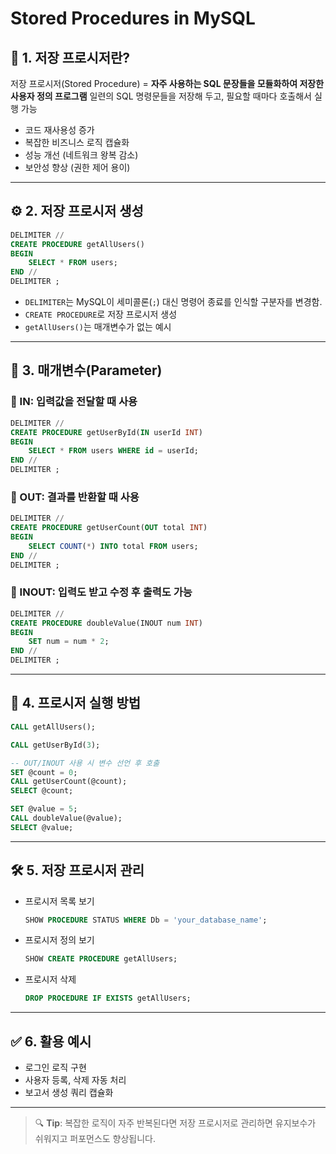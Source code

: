 # Stored Procedures in MySQL

## 📌 1. 저장 프로시저란?

저장 프로시저(Stored Procedure) = **자주 사용하는 SQL 문장들을 모듈화하여 저장한 사용자 정의 프로그램**
일련의 SQL 명령문들을 저장해 두고, 필요할 때마다 호출해서 실행 가능

- 코드 재사용성 증가
- 복잡한 비즈니스 로직 캡슐화
- 성능 개선 (네트워크 왕복 감소)
- 보안성 향상 (권한 제어 용이)

---

## ⚙️ 2. 저장 프로시저 생성

```sql
DELIMITER //
CREATE PROCEDURE getAllUsers()
BEGIN
    SELECT * FROM users;
END //
DELIMITER ;
```

- `DELIMITER`는 MySQL이 세미콜론(`;`) 대신 명령어 종료를 인식할 구분자를 변경함.
- `CREATE PROCEDURE`로 저장 프로시저 생성
- `getAllUsers()`는 매개변수가 없는 예시

---

## 🧮 3. 매개변수(Parameter)

### 🔹 IN: 입력값을 전달할 때 사용

```sql
DELIMITER //
CREATE PROCEDURE getUserById(IN userId INT)
BEGIN
    SELECT * FROM users WHERE id = userId;
END //
DELIMITER ;
```

### 🔹 OUT: 결과를 반환할 때 사용

```sql
DELIMITER //
CREATE PROCEDURE getUserCount(OUT total INT)
BEGIN
    SELECT COUNT(*) INTO total FROM users;
END //
DELIMITER ;
```

### 🔹 INOUT: 입력도 받고 수정 후 출력도 가능

```sql
DELIMITER //
CREATE PROCEDURE doubleValue(INOUT num INT)
BEGIN
    SET num = num * 2;
END //
DELIMITER ;
```

---

## 🚀 4. 프로시저 실행 방법

```sql
CALL getAllUsers();

CALL getUserById(3);

-- OUT/INOUT 사용 시 변수 선언 후 호출
SET @count = 0;
CALL getUserCount(@count);
SELECT @count;

SET @value = 5;
CALL doubleValue(@value);
SELECT @value;
```

---

## 🛠️ 5. 저장 프로시저 관리

- 프로시저 목록 보기  
  ```sql
  SHOW PROCEDURE STATUS WHERE Db = 'your_database_name';
  ```

- 프로시저 정의 보기  
  ```sql
  SHOW CREATE PROCEDURE getAllUsers;
  ```

- 프로시저 삭제  
  ```sql
  DROP PROCEDURE IF EXISTS getAllUsers;
  ```

---

## ✅ 6. 활용 예시

- 로그인 로직 구현
- 사용자 등록, 삭제 자동 처리
- 보고서 생성 쿼리 캡슐화

---

> 🔍 **Tip**: 복잡한 로직이 자주 반복된다면 저장 프로시저로 관리하면 유지보수가 쉬워지고 퍼포먼스도 향상됩니다.